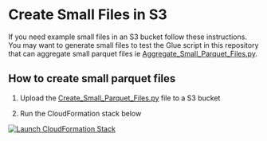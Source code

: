# Create Small Files in S3
If you need example small files in an S3 bucket follow these instructions. You may want to generate small files to test the Glue script in this repository that can aggregate small parquet files ie [Aggregate_Small_Parquet_Files.py](https://github.com/ev2900/Glue_Aggregate_Small_Files/blob/cloud_formation/Aggregate_Small_Parquet_Files.py).

## How to create small parquet files

1. Upload the [Create_Small_Parquet_Files.py](https://github.com/ev2900/Glue_Aggregate_Small_Files/blob/cloud_formation/Example/Create_Small_Parquet_Files.py) file to a S3 bucket

2. Run the CloudFormation stack below

[![Launch CloudFormation Stack](https://sharkech-public.s3.amazonaws.com/misc-public/cloudformation-launch-stack.png)](https://console.aws.amazon.com/cloudformation/home#/stacks/new?stackName=create-small-files-glue&templateURL=https://sharkech-public.s3.amazonaws.com/misc-public/Glue_Job_Deployment_Create_Small_Parquet_Files.yaml)

